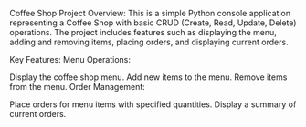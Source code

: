 Coffee Shop Project
Overview:
This is a simple Python console application representing a Coffee Shop with basic CRUD (Create, Read, Update, Delete) operations. The project includes features such as displaying the menu, adding and removing items, placing orders, and displaying current orders.

Key Features:
Menu Operations:

Display the coffee shop menu.
Add new items to the menu.
Remove items from the menu.
Order Management:

Place orders for menu items with specified quantities.
Display a summary of current orders.
